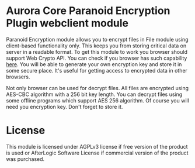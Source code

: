 # Aurora Core Paranoid Encryption Plugin webclient module

Paranoid Encryption module allows you to encrypt files in File module using client-based functionality only. This keeps you from storing critical data on server in a readable format. To get this module to work you browser should support Web Crypto API. You can check if you browser has such capability [here](http://caniuse.com/#search=Cryptography).
You will be able to generate your own encryption key and store it in some secure place. It's useful for getting access to encrypted data in other browsers.

Not only browser can be used for decrypt files. All files are encrypted using AES-CBC algorithm with a 256 bit key length. You can decrypt files using some offline programs which support AES 256 algorithm. Of course you will need you encryption key. Don't forget to store it.

# License
This module is licensed under AGPLv3 license if free version of the product is used or AfterLogic Software License if commercial version of the product was purchased.
